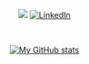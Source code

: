<div align="center">

![](https://komarev.com/ghpvc/?username=abeatrix) [![LinkedIn](https://img.shields.io/badge/LinkedIn--_.svg?style=social&logo=LinkedIn)](https://www.linkedin.com/in/wbeatrix)

<br>

[![My GitHub stats](https://github-readme-stats.vercel.app/api?username=abeatrix&bg_color=000&title_color=fff&text_color=fff&show_icons=true&count_private=true)](https://github.com/abeatrix/github-readme-stats)

</div>
